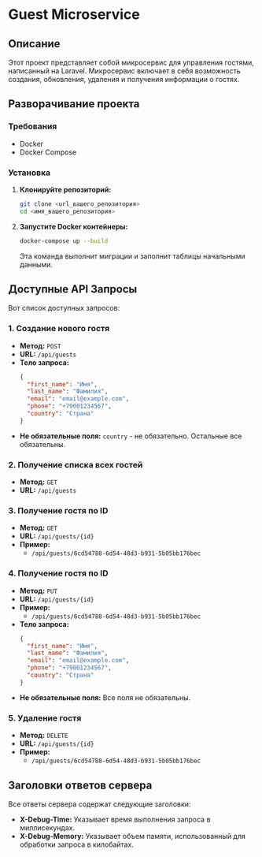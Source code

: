 # Guest Microservice

## Описание

Этот проект представляет собой микросервис для управления гостями, написанный на Laravel. Микросервис включает в себя возможность создания, обновления, удаления и получения информации о гостях.

## Разворачивание проекта

### Требования

- Docker
- Docker Compose

### Установка

1. **Клонируйте репозиторий:**

   ```bash
   git clone <url_вашего_репозитория>
   cd <имя_вашего_репозитория>
   ```

2. **Запустите Docker контейнеры:**

   ```bash
   docker-compose up --build
   ```
   Эта команда выполнит миграции и заполнит таблицы начальными данными.

## Доступные API Запросы

Вот список доступных запросов:

### 1. Создание нового гостя

- **Метод:** `POST`
- **URL:** `/api/guests`
- **Тело запроса:**
  ```json
  {
    "first_name": "Имя",
    "last_name": "Фамилия",
    "email": "email@example.com",
    "phone": "+79001234567",
    "country": "Страна"
  }
  ```
- **Не обязательные поля:** `country` - не обязательно. Остальные все обязательны.

### 2. Получение списка всех гостей

- **Метод:** `GET`
- **URL:** `/api/guests`

### 3. Получение гостя по ID

- **Метод:** `GET`
- **URL:** `/api/guests/{id}`
- **Пример:**
  - `/api/guests/6cd54788-6d54-48d3-b931-5b05bb176bec`

### 4. Получение гостя по ID

- **Метод:** `PUT`
- **URL:** `/api/guests/{id}`
- **Пример:**
  - `/api/guests/6cd54788-6d54-48d3-b931-5b05bb176bec`
- **Тело запроса:**
  ```json
  {
	"first_name": "Имя",
	"last_name": "Фамилия",
	"email": "email@example.com",
	"phone": "+79001234567",
	"country": "Страна"
  }
  ```
- **Не обязательные поля:** Все поля не обязательны.

### 5. Удаление гостя

- **Метод:** `DELETE`
- **URL:** `/api/guests/{id}`
- **Пример:**
  - `/api/guests/6cd54788-6d54-48d3-b931-5b05bb176bec`

## Заголовки ответов сервера

Все ответы сервера содержат следующие заголовки:

- **X-Debug-Time:** Указывает время выполнения запроса в миллисекундах.
- **X-Debug-Memory:** Указывает объем памяти, использованный для обработки запроса в килобайтах.
